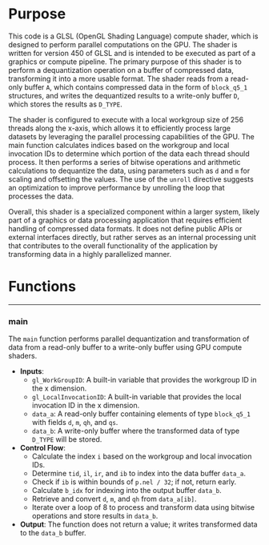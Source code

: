 # Purpose
This code is a GLSL (OpenGL Shading Language) compute shader, which is designed to perform parallel computations on the GPU. The shader is written for version 450 of GLSL and is intended to be executed as part of a graphics or compute pipeline. The primary purpose of this shader is to perform a dequantization operation on a buffer of compressed data, transforming it into a more usable format. The shader reads from a read-only buffer `A`, which contains compressed data in the form of `block_q5_1` structures, and writes the dequantized results to a write-only buffer `D`, which stores the results as `D_TYPE`.

The shader is configured to execute with a local workgroup size of 256 threads along the x-axis, which allows it to efficiently process large datasets by leveraging the parallel processing capabilities of the GPU. The main function calculates indices based on the workgroup and local invocation IDs to determine which portion of the data each thread should process. It then performs a series of bitwise operations and arithmetic calculations to dequantize the data, using parameters such as `d` and `m` for scaling and offsetting the values. The use of the `unroll` directive suggests an optimization to improve performance by unrolling the loop that processes the data.

Overall, this shader is a specialized component within a larger system, likely part of a graphics or data processing application that requires efficient handling of compressed data formats. It does not define public APIs or external interfaces directly, but rather serves as an internal processing unit that contributes to the overall functionality of the application by transforming data in a highly parallelized manner.
# Functions

---
### main
The `main` function performs parallel dequantization and transformation of data from a read-only buffer to a write-only buffer using GPU compute shaders.
- **Inputs**:
    - `gl_WorkGroupID`: A built-in variable that provides the workgroup ID in the x dimension.
    - `gl_LocalInvocationID`: A built-in variable that provides the local invocation ID in the x dimension.
    - `data_a`: A read-only buffer containing elements of type `block_q5_1` with fields `d`, `m`, `qh`, and `qs`.
    - `data_b`: A write-only buffer where the transformed data of type `D_TYPE` will be stored.
- **Control Flow**:
    - Calculate the index `i` based on the workgroup and local invocation IDs.
    - Determine `tid`, `il`, `ir`, and `ib` to index into the data buffer `data_a`.
    - Check if `ib` is within bounds of `p.nel / 32`; if not, return early.
    - Calculate `b_idx` for indexing into the output buffer `data_b`.
    - Retrieve and convert `d`, `m`, and `qh` from `data_a[ib]`.
    - Iterate over a loop of 8 to process and transform data using bitwise operations and store results in `data_b`.
- **Output**: The function does not return a value; it writes transformed data to the `data_b` buffer.


